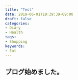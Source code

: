 ```yaml
---
title: "Test"
date: 2019-06-01T19:39:39+09:00
draft: false
categories:
- Diary
- Health
tags:
- Shopping
keywords:
- Eat
---
```

## ブログ始めました。

